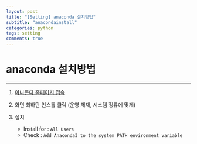 ```yaml
---
layout: post
title: "[Setting] anaconda 설치방법"
subtitle: "anacondainstall"
categories: python
tags: setting
comments: true
---
```


# anaconda 설치방법

* * *

1. [아나콘다 홈페이지 접속](https://www.anaconda.com/products/individual "아나콘다 인스톨")

2. 화면 최하단 인스톨 클릭 (운영 체재, 시스템 정류에 맞게)

3. 설치

    * Install for : `All Users`
    * Check : `Add Anaconda3 to the system PATH environment variable`